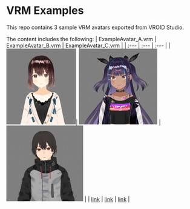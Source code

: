 # VRM Examples

This repo contains 3 sample VRM avatars exported from VROID Studio.

The content includes the following:
| ExampleAvatar_A.vrm | ExampleAvatar_B.vrm | ExampleAvatar_C.vrm |
| :--- | :--- | :--- |
| <img src="./images/ExampleAvatar_A.PNG" alt="drawing" height="200"/>| <img src="./images/ExampleAvatar_B.PNG" alt="drawing" height="200"/> |<img src="./images/ExampleAvatar_C.PNG" alt="drawing" height="200"/> |
| [link](https://github.com/scorpionknifes/VRM-examples/blob/main/ExampleAvatar_A.vrm) | [link](https://github.com/scorpionknifes/VRM-examples/blob/main/ExampleAvatar_B.vrm) | [link](https://github.com/scorpionknifes/VRM-examples/blob/main/ExampleAvatar_C.vrm) |
